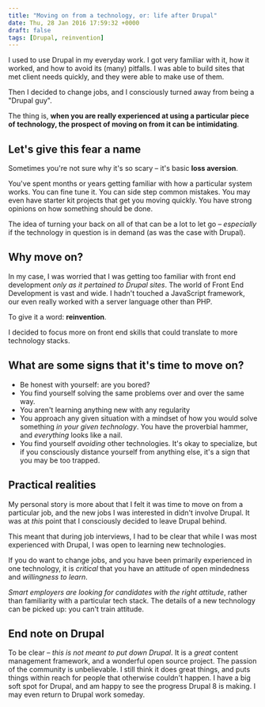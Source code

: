 ```yaml
---
title: "Moving on from a technology, or: life after Drupal"
date: Thu, 28 Jan 2016 17:59:32 +0000
draft: false
tags: [Drupal, reinvention]
---
```


I used to use Drupal in my everyday work. I got very familiar with it, how it worked, and how to avoid its (many) pitfalls. I was able to build sites that met client needs quickly, and they were able to make use of them.

Then I decided to change jobs, and I consciously turned away from being a "Drupal guy".

The thing is, **when you are really experienced at using a particular piece of technology, the prospect of moving on from it can be intimidating**.

<!--more-->

## Let's give this fear a name

Sometimes you're not sure why it's so scary – it's basic **loss aversion**.

You've spent months or years getting familiar with how a particular system works. You can fine tune it. You can side step common mistakes. You may even have starter kit projects that get you moving quickly. You have strong opinions on how something should be done.

The idea of turning your back on all of that can be a lot to let go – _especially_ if the technology in question is in demand (as was the case with Drupal).

## Why move on?

In my case, I was worried that I was getting too familiar with front end development _only as it pertained to Drupal sites_. The world of Front End Development is vast and wide. I hadn't touched a JavaScript framework, our even really worked with a server language other than PHP.

To give it a word: **reinvention**.

I decided to focus more on front end skills that could translate to more technology stacks.

## What are some signs that it's time to move on?

- Be honest with yourself: are you bored?
- You find yourself solving the same problems over and over the same way.
- You aren't learning anything new with any regularity
- You approach any given situation with a mindset of how you would solve something _in your given technology_. You have the proverbial hammer, and _everything_ looks like a nail.
- You find yourself _avoiding_ other technologies. It's okay to specialize, but if you consciously distance yourself from anything else, it's a sign that you may be too trapped.

## Practical realities

My personal story is more about that I felt it was time to move on from a particular job, and the new jobs I was interested in didn't involve Drupal. It was at _this_ point that I consciously decided to leave Drupal behind.

This meant that during job interviews, I had to be clear that while I was most experienced with Drupal, I was open to learning new technologies.

If you do want to change jobs, and you have been primarily experienced in one technology, it is _critical_ that you have an attitude of open mindedness and _willingness to learn_.

_Smart employers are looking for candidates with the right attitude_, rather than familiarity with a particular tech stack. The details of a new technology can be picked up: you can't train attitude.

## End note on Drupal

To be clear – _this is not meant to put down Drupal_. It is a _great_ content management framework, and a wonderful open source project. The passion of the community is unbelievable. I still think it does great things, and puts things within reach for people that otherwise couldn't happen. I have a big soft spot for Drupal, and am happy to see the progress Drupal 8 is making. I may even return to Drupal work someday.
